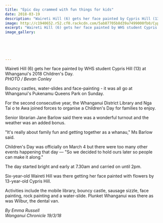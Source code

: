 ```yaml
---
title: "Epic day crammed with fun things for kids"
date: 2018-03-19
description: "Waireti Hill (6) gets her face painted by Cypris Hill (13) at Whanganui's 2018 Children's Day..."
image: http://c1940652.r52.cf0.rackcdn.com/5ab87705b8d39a7499000fb0/Cypris-Hill-Face-Painting-chron-19-March.jpg
excerpt: "Waireti Hill (6) gets her face painted by WHS student Cypris Hill (13) at Whanganui's 2018 Children's Day."
image_gallery:
    
    
    
    
    
---
```


<p><span>Waireti Hill (6) gets her face painted by WHS student Cypris Hill (13) at Whanganui's 2018 Children's Day. <br /><em>PHOTO / Bevan Conley</em></span></p>
<p class="element element-paragraph">Bouncy castles, water-slides and face-painting - it was all go at Whanganui's Pukenamu Queens Park on Sunday.</p>
<p class="element element-paragraph">For the second consecutive year, the Whanganui District Library and Nga Tai o te Awa joined forces to organise a Children's Day for families to enjoy.</p>
<p class="element element-paragraph">Senior librarian Jane Barlow said there was a wonderful turnout and the weather was an added bonus.</p>
<p class="element element-paragraph">"It's really about family fun and getting together as a whanau," Ms Barlow said.</p>
<p class="element element-paragraph">Children's Day was officially on March 4 but there were too many other events happening that day &mdash; "So we decided to hold ours later so people can make it along."</p>
<p class="element element-paragraph">The day started bright and early at 7.30am and carried on until 2pm.</p>
<p class="element element-paragraph">Six-year-old Waireti Hill was there getting her face painted with flowers by 13-year-old Cypris Hill.</p>
<p class="element element-paragraph">Activities include the mobile library, bouncy castle, sausage sizzle, face painting, rock painting and a water-slide. Plunket Whanganui was there as was Wilbur, the dental van.</p>
<p><em>By Emma Russell <br />Wanganui Chronicle 19/3/18</em></p>

